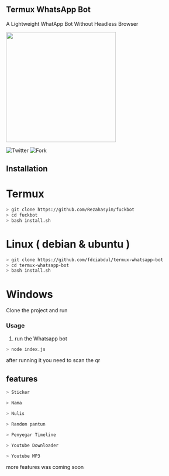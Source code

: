 ## Termux WhatsApp Bot 

A Lightweight WhatApp Bot Without Headless Browser

<img src="https://www.pngkey.com/png/full/824-8245235_if-you-just-want-crazy-anime.png" width="300" >


![Twitter](https://img.shields.io/twitter/follow/fdciabdul?style=flat-square)
![Fork](https://img.shields.io/github/forks/fdciabdul/termux-whatsapp-bot?style=flat-square)

 

## Installation


# Termux
```bash
> git clone https://github.com/Rezahasyim/fuckbot
> cd fuckbot
> bash install.sh

```

# Linux ( debian & ubuntu )
```bash
> git clone https://github.com/fdciabdul/termux-whatsapp-bot
> cd termux-whatsapp-bot
> bash install.sh

```

# Windows

Clone the project and run 



### Usage
1. run the Whatsapp bot

```bash
> node index.js
```

after running it you need to scan the qr


## features 

```bash
> Sticker 

> Nama 

> Nulis

> Random pantun

> Penyegar Timeline

> Youtube Downloader

> Youtube MP3
```

more features was coming soon
